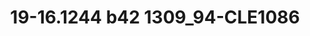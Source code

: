 ---
title: 19-16.1244 b42 1309_94-CLE1086
image: 19-16.1244 b42 1309_94-CLE1086.jpg
brand: thumbs
layout: vestito
---